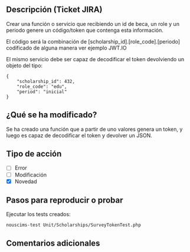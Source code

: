 

## Descripción (Ticket JIRA)

Crear una función o servicio que recibiendo un id de beca, un role y un periodo genere un código/token que contenga esta información.

El código será la combinación de [scholarship_id].[role_code].[periodo] codificado de alguna manera ver ejemplo JWT.IO

El mismo servicio debe ser capaz de decodificar el token devolviendo un objeto del tipo:

```
{
    "scholarship_id": 432,
    "role_code": "edu",
    "period": "inicial"
}
```

## ¿Qué se ha modificado?

Se ha creado una función que a partir de uno valores genera un token, y luego es capaz de decodificar el token y devolver un JSON.

## Tipo de acción
- [ ] Error
- [ ] Modificación 
- [x] Novedad

## Pasos para reproducir o probar

Ejecutar los tests creados:
```
nouscims-test Unit/Scholarships/SurveyTokenTest.php
```

## Comentarios adicionales
